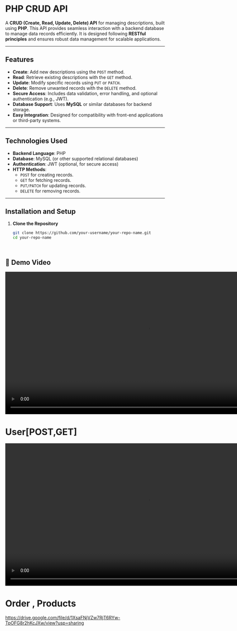 # PHP CRUD API

A **CRUD (Create, Read, Update, Delete) API** for managing descriptions, built using **PHP**. This API provides seamless interaction with a backend database to manage data records efficiently. It is designed following **RESTful principles** and ensures robust data management for scalable applications.

---

## Features

- **Create**: Add new descriptions using the `POST` method.
- **Read**: Retrieve existing descriptions with the `GET` method.
- **Update**: Modify specific records using `PUT` or `PATCH`.
- **Delete**: Remove unwanted records with the `DELETE` method.
- **Secure Access**: Includes data validation, error handling, and optional authentication (e.g., JWT).
- **Database Support**: Uses **MySQL** or similar databases for backend storage.
- **Easy Integration**: Designed for compatibility with front-end applications or third-party systems.

---

## Technologies Used

- **Backend Language**: PHP
- **Database**: MySQL (or other supported relational databases)
- **Authentication**: JWT (optional, for secure access)
- **HTTP Methods**: 
  - `POST` for creating records.
  - `GET` for fetching records.
  - `PUT/PATCH` for updating records.
  - `DELETE` for removing records.

---

## Installation and Setup

1. **Clone the Repository**
   ```bash
   git clone https://github.com/your-username/your-repo-name.git
   cd your-repo-name




## 🎥 Demo Video  

<div align="center">
  <video height="450" controls src="https://github.com/user-attachments/assets/15b41e43-8301-474c-a5f7-0dd87bacf15a"></video>
</div>



# User[POST,GET]
<div align="center">
  <video height="450" controls src="https://github.com/user-attachments/assets/450146d7-0cd9-4e8a-9457-39dc95be540e"></video>
</div>


# Order , Products

https://drive.google.com/file/d/1XsaFNjVZw7RjT6RYw-TpOFG8r2hKcJXw/view?usp=sharing









